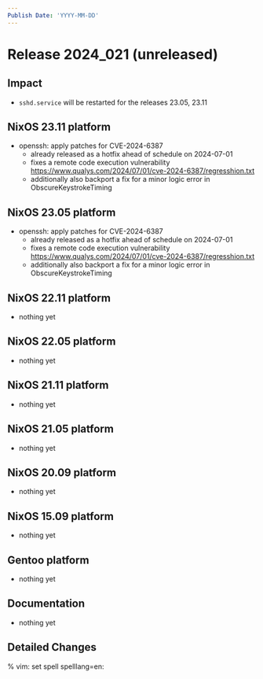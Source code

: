 ```yaml
---
Publish Date: 'YYYY-MM-DD'
---
```


# Release 2024_021 (unreleased)

## Impact

- `sshd.service` will be restarted for the releases 23.05, 23.11

## NixOS 23.11 platform

- openssh: apply patches for CVE-2024-6387
  - already released as a hotfix ahead of schedule on 2024-07-01
  - fixes a remote code execution vulnerability https://www.qualys.com/2024/07/01/cve-2024-6387/regresshion.txt
  - additionally also backport a fix for a minor logic error in ObscureKeystrokeTiming

## NixOS 23.05 platform

- openssh: apply patches for CVE-2024-6387
  - already released as a hotfix ahead of schedule on 2024-07-01
  - fixes a remote code execution vulnerability https://www.qualys.com/2024/07/01/cve-2024-6387/regresshion.txt
  - additionally also backport a fix for a minor logic error in ObscureKeystrokeTiming

## NixOS 22.11 platform

- nothing yet

## NixOS 22.05 platform

- nothing yet

## NixOS 21.11 platform

- nothing yet

## NixOS 21.05 platform

- nothing yet

## NixOS 20.09 platform

- nothing yet

## NixOS 15.09 platform

- nothing yet

## Gentoo platform

- nothing yet

## Documentation

- nothing yet

## Detailed Changes

% vim: set spell spelllang=en:
